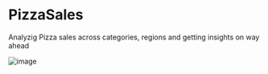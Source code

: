 # PizzaSales
Analyzig Pizza sales across categories, regions and getting insights on way ahead


![image](https://github.com/user-attachments/assets/d5d638f1-5572-4477-8315-bb35a317bc68)

